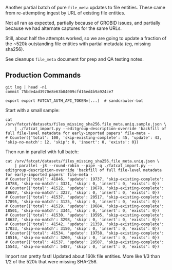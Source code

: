 
Another partial batch of pure `file_meta` updates to file entities. These came
from re-attempting ingest by URL of existing file entities.

Not all ran as expected, partially because of GROBID issues, and partially
because we had alternate captures for the same URLs.

Still, about half the attempts worked, so we are going to update a fraction of
the ~520k outstanding file entities with partial metadata (eg, missing sha256).

See cleanups `file_meta` document for prep and QA testing notes.


## Production Commands

    git log | head -n1
    commit 75bde4ad3970e8e63b04009cfd16ed4b9a924ce7

    export export FATCAT_AUTH_API_TOKEN=[...]  # sandcrawler-bot

Start with a small sample:

    cat /srv/fatcat/datasets/files_missing_sha256.file_meta.uniq.sample.json \
        | ./fatcat_import.py --editgroup-description-override 'backfill of full file-level metadata for early-imported papers' file-meta -
    # Counter({'total': 100, 'skip-existing-complete': 45, 'update': 43, 'skip-no-match': 12, 'skip': 0, 'insert': 0, 'exists': 0})

Then run in parallel with full batch:

    cat /srv/fatcat/datasets/files_missing_sha256.file_meta.uniq.json \
        | parallel -j8 --round-robin --pipe -q ./fatcat_import.py --editgroup-description-override 'backfill of full file-level metadata for early-imported papers' file-meta -
    # Counter({'total': 41846, 'update': 19737, 'skip-existing-complete': 18788, 'skip-no-match': 3321, 'skip': 0, 'insert': 0, 'exists': 0})
    # Counter({'total': 41522, 'update': 19678, 'skip-existing-complete': 18607, 'skip-no-match': 3237, 'skip': 0, 'insert': 0, 'exists': 0})
    # Counter({'total': 41537, 'update': 20517, 'skip-existing-complete': 17895, 'skip-no-match': 3125, 'skip': 0, 'insert': 0, 'exists': 0})
    # Counter({'total': 41529, 'update': 19684, 'skip-existing-complete': 18501, 'skip-no-match': 3344, 'skip': 0, 'insert': 0, 'exists': 0})
    # Counter({'total': 41530, 'update': 19595, 'skip-existing-complete': 18637, 'skip-no-match': 3298, 'skip': 0, 'insert': 0, 'exists': 0})
    # Counter({'total': 41542, 'update': 21359, 'skip-existing-complete': 17033, 'skip-no-match': 3150, 'skip': 0, 'insert': 0, 'exists': 0})
    # Counter({'total': 41534, 'update': 19758, 'skip-existing-complete': 18516, 'skip-no-match': 3260, 'skip': 0, 'insert': 0, 'exists': 0})
    # Counter({'total': 41537, 'update': 20507, 'skip-existing-complete': 15543, 'skip-no-match': 5487, 'skip': 0, 'insert': 0, 'exists': 0})

Import ran pretty fast! Updated about 160k file entities. More like 1/3 than
1/2 of the 520k that were missing SHA-256.
